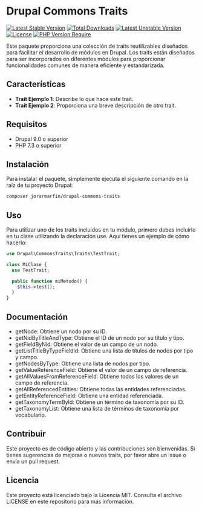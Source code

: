 # Drupal Commons Traits
[![Latest Stable Version](http://poser.pugx.org/jorarmarfin/drupal-commons-traits/v)](https://packagist.org/packages/jorarmarfin/drupal-commons-traits) [![Total Downloads](http://poser.pugx.org/jorarmarfin/drupal-commons-traits/downloads)](https://packagist.org/packages/jorarmarfin/drupal-commons-traits) [![Latest Unstable Version](http://poser.pugx.org/jorarmarfin/drupal-commons-traits/v/unstable)](https://packagist.org/packages/jorarmarfin/drupal-commons-traits) [![License](http://poser.pugx.org/jorarmarfin/drupal-commons-traits/license)](https://packagist.org/packages/jorarmarfin/drupal-commons-traits) [![PHP Version Require](http://poser.pugx.org/jorarmarfin/drupal-commons-traits/require/php)](https://packagist.org/packages/jorarmarfin/drupal-commons-traits)

Este paquete proporciona una colección de traits reutilizables diseñados para facilitar el desarrollo de módulos en Drupal. Los traits están diseñados para ser incorporados en diferentes módulos para proporcionar funcionalidades comunes de manera eficiente y estandarizada.

## Características

- **Trait Ejemplo 1**: Describe lo que hace este trait.
- **Trait Ejemplo 2**: Proporciona una breve descripción de otro trait.

## Requisitos

- Drupal 9.0 o superior
- PHP 7.3 o superior

## Instalación

Para instalar el paquete, simplemente ejecuta el siguiente comando en la raíz de tu proyecto Drupal:

```bash
composer jorarmarfin/drupal-commons-traits
```
## Uso
Para utilizar uno de los traits incluidos en tu módulo, primero debes incluirlo en tu clase utilizando la declaración use. Aquí tienes un ejemplo de cómo hacerlo:

```php
use Drupal\CommonsTraits\Traits\TestTrait;

class MiClase {
  use TestTrait;

  public function miMetodo() {
    $this->test();
  }
}
```
## Documentación
 - getNode: Obtiene un nodo por su ID.
 - getNidByTitleAndType: Obtiene el ID de un nodo por su título y tipo.
 - getFieldByNid: Obtiene el valor de un campo de un nodo.
 - getListTitleByTypeFieldId: Obtiene una lista de títulos de nodos por tipo y campo.
 - getNodesByType: Obtiene una lista de nodos por tipo.
 - getValueReferenceField: Obtiene el valor de un campo de referencia.
 - getAllValuesFromReferenceField: Obtiene todos los valores de un campo de referencia.
 - getAllReferencedEntities: Obtiene todas las entidades referenciadas.
 - getEntityReferenceField: Obtiene una entidad referenciada.
 - getTaxonomyTermById: Obtiene un término de taxonomía por su ID.
 - getTaxonomyList: Obtiene una lista de términos de taxonomía por vocabulario.

## Contribuir
Este proyecto es de código abierto y las contribuciones son bienvenidas. Si tienes sugerencias de mejoras o nuevos traits, por favor abre un issue o envía un pull request.

## Licencia
Este proyecto está licenciado bajo la Licencia MIT. Consulta el archivo LICENSE en este repositorio para más información.